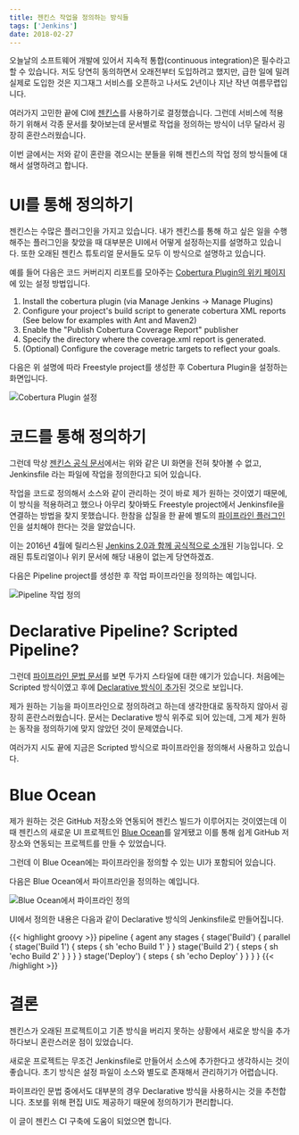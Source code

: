 ```yaml
---
title: 젠킨스 작업을 정의하는 방식들
tags: ['Jenkins']
date: 2018-02-27
---
```


오늘날의 소프트웨어 개발에 있어서 지속적 통합(continuous integration)은
필수라고 할 수 있습니다.
저도 당연히 동의하면서 오래전부터 도입하려고 했지만, 급한 일에 밀려 실제로 도입한 것은
지그재그 서비스를 오픈하고 나서도 2년이나 지난 작년 여름무렵입니다.

여러가지 고민한 끝에 CI에 [젠킨스](https://jenkins.io/)를 사용하기로 결정했습니다.
그런데 서비스에 적용하기 위해서 각종 문서를 찾아보는데
문서별로 작업을 정의하는 방식이 너무 달라서 굉장히 혼란스러웠습니다.

이번 글에서는 저와 같이 혼란을 겪으시는 분들을 위해 젠킨스의 작업 정의 방식들에 대해서 설명하려고 합니다.

# UI를 통해 정의하기

젠킨스는 수많은 플러그인을 가지고 있습니다.
내가 젠킨스를 통해 하고 싶은 일을 수행해주는 플러그인을 찾았을 때 대부분은 UI에서 어떻게 설정하는지를 설명하고 있습니다.
또한 오래된 젠킨스 튜토리얼 문서들도 모두 이 방식으로 설명하고 있습니다.

예를 들어 다음은 코드 커버리지 리포트를 모아주는 [Cobertura Plugin의 위키 페이지](https://wiki.jenkins.io/display/JENKINS/Cobertura+Plugin)에 있는 설정 방법입니다.

1. Install the cobertura plugin (via Manage Jenkins -> Manage Plugins)
2. Configure your project's build script to generate cobertura XML reports (See below for examples with Ant and Maven2)
3. Enable the "Publish Cobertura Coverage Report" publisher
4. Specify the directory where the coverage.xml report is generated.
5. (Optional) Configure the coverage metric targets to reflect your goals.

다음은 위 설명에 따라 Freestyle project를 생성한 후 Cobertura Plugin을 설정하는 화면입니다.

![Cobertura Plugin 설정](/img/ko/tech/2018-02-27-1-01.png)

# 코드를 통해 정의하기

그런데 막상 [젠킨스 공식 문서](https://jenkins.io/doc/)에서는 위와 같은 UI 화면을 전혀 찾아볼 수 없고, Jenkinsfile 라는 파일에 작업을 정의한다고 되어 있습니다.

작업을 코드로 정의해서 소스와 같이 관리하는 것이 바로 제가 원하는 것이였기 때문에,
이 방식을 적용하려고 했으나 아무리 찾아봐도 Freestyle project에서 Jenkinsfile을 연결하는 방법을 찾지 못했습니다.
한참을 삽질을 한 끝에 별도의 [파이프라인 플러그인](https://wiki.jenkins.io/display/JENKINS/Pipeline+Plugin)인을 설치해야 한다는 것을 알았습니다.

이는 2016년 4월에 릴리스된 [Jenkins 2.0과 함께 공식적으로 소개](https://jenkins.io/blog/2016/04/26/jenkins-20-is-here/)된 기능입니다.
오래된 튜토리얼이나 위키 문서에 해당 내용이 없는게 당연하겠죠.

다음은 Pipeline project를 생성한 후 작업 파이프라인을 정의하는 예입니다.

![Pipeline 작업 정의](/img/ko/tech/2018-02-27-1-02.png)

# Declarative Pipeline? Scripted Pipeline?

그런데 [파이프라인 문법 문서](https://jenkins.io/doc/book/pipeline/syntax/)를 보면
두가지 스타일에 대한 얘기가 있습니다.
처음에는 Scripted 방식이였고 후에 [Declarative 방식이 추가](https://jenkins.io/blog/2017/02/03/declarative-pipeline-ga/)된 것으로 보입니다.

제가 원하는 기능을 파이프라인으로 정의하려고 하는데 생각한대로 동작하지 않아서 굉장히 혼란스러웠습니다.
문서는 Declarative 방식 위주로 되어 있는데, 그게 제가 원하는 동작을 정의하기에 맞지 않았던 것이 문제였습니다.

여러가지 시도 끝에 지금은 Scripted 방식으로 파이프라인을 정의해서 사용하고 있습니다.

# Blue Ocean

제가 원하는 것은 GitHub 저장소와 연동되어 젠킨스 빌드가 이루어지는 것이였는데
이때 젠킨스의 새로운 UI 프로젝트인 [Blue Ocean](https://jenkins.io/doc/book/blueocean/)를 알게됐고 이를 통해 쉽게 GitHub 저장소와 연동되는 프로젝트를 만들 수 있었습니다.

그런데 이 Blue Ocean에는 파이프라인을 정의할 수 있는 UI가 포함되어 있습니다.

다음은 Blue Ocean에서 파이프라인을 정의하는 예입니다.

![Blue Ocean에서 파이프라인 정의](/img/ko/tech/2018-02-27-1-03.png)

UI에서 정의한 내용은 다음과 같이 Declarative 방식의 Jenkinsfile로 만들어집니다.

{{< highlight groovy >}}
pipeline {
  agent any
  stages {
    stage('Build') {
      parallel {
        stage('Build 1') {
          steps {
            sh 'echo Build 1'
          }
        }
        stage('Build 2') {
          steps {
            sh 'echo Build 2'
          }
        }
      }
    }
    stage('Deploy') {
      steps {
        sh 'echo Deploy'
      }
    }
  }
}
{{< /highlight >}}

# 결론

젠킨스가 오래된 프로젝트이고 기존 방식을 버리지 못하는 상황에서 새로운 방식을 추가하다보니 혼란스러운 점이 있었습니다.

새로운 프로젝트는 무조건 Jenkinsfile로 만들어서 소스에 추가한다고 생각하시는 것이 좋습니다.
초기 방식은 설정 파일이 소스와 별도로 존재해서 관리하기가 어렵습니다.

파이프라인 문법 중에서도 대부분의 경우 Declarative 방식을 사용하시는 것을 추천합니다.
초보를 위해 편집 UI도 제공하기 때문에 정의하기가 편리합니다.

이 글이 젠킨스 CI 구축에 도움이 되었으면 합니다.
